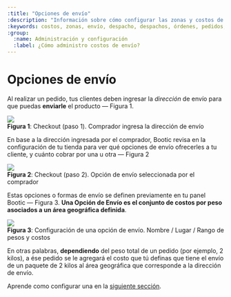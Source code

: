 ```yaml
---
:title: "Opciones de envío"
:description: "Información sobre cómo configurar las zonas y costos de envío en tu tienda Bootic"
:keywords: costos, zonas, envío, despacho, despachos, órdenes, pedidos, productos
:group:
  :name: Administración y configuración
  :label: ¿Cómo administro costos de envío?
---
```


# Opciones de envío

Al realizar un pedido, tus clientes deben ingresar la _dirección_ de envío para que puedas **enviarle** el producto — Figura 1. 

<div class="captura">
  <div class="c-contenido">
    <img src="/img/configuracion/shipping_zones_address.png">
  </div>
  <div class="c-pie"><strong>Figura 1</strong>: Checkout (paso 1). Comprador ingresa la dirección de envío</div>
</div>

En base a la dirección ingresada por el comprador, Bootic revisa en la configuración de tu tienda para ver qué opciones de envío ofrecerles a tu cliente, y cuánto cobrar por una u otra — Figura 2

<div class="captura">
  <div class="c-contenido">
    <img src="/img/configuracion/shipping_zones_checkout.png">
  </div>
  <div class="c-pie"><strong>Figura 2</strong>: Checkout (paso 2). Opción de envío seleccionada por el comprador</div>
</div>

Estas opciones o formas de envío se definen previamente en tu panel Bootic — Figura 3. **Una Opción de Envío es el conjunto de costos por peso asociados a un área geográfica definida**.

<div class="captura">
  <div class="c-contenido">
    <img src="/img/configuracion/shipping_zones_editing.png">
  </div>
  <div class="c-pie"><strong>Figura 3</strong>: Configuración de una opción de envío. Nombre / Lugar / Rango de pesos y costos</div>
</div>

En otras palabras, **dependiendo** del peso total de un pedido (por ejemplo, 2 kilos), a ése pedido se le agregará el costo que tú definas que tiene el envío de un paquete de 2 kilos al área geográfica que corresponde a la dirección de envío. 

Aprende como configurar una en la <a href="/es/configuracion/opciones-de-envio/configuracion">siguiente sección</a>.
